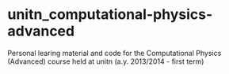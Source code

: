unitn_computational-physics-advanced
====================================

Personal learing material and code for the Computational Physics (Advanced) course held at unitn (a.y. 2013/2014 - first term)
